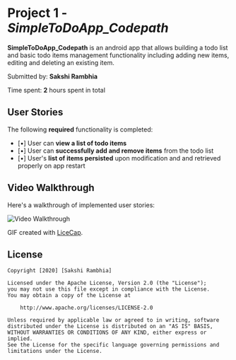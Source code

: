 # Project 1 - *SimpleToDoApp_Codepath*

**SimpleToDoApp_Codepath** is an android app that allows building a todo list and basic todo items management functionality including adding new items, editing and deleting an existing item.

Submitted by: **Sakshi Rambhia**

Time spent: **2** hours spent in total

## User Stories

The following **required** functionality is completed:

* [•] User can **view a list of todo items**
* [•] User can **successfully add and remove items** from the todo list
* [•] User's **list of items persisted** upon modification and and retrieved properly on app restart


## Video Walkthrough

Here's a walkthrough of implemented user stories:

<img src='https://imgur.com/DVVr6mQ' title='Video Walkthrough' width='' alt='Video Walkthrough' />

GIF created with [LiceCap](http://www.cockos.com/licecap/).


## License

    Copyright [2020] [Sakshi Rambhia]

    Licensed under the Apache License, Version 2.0 (the "License");
    you may not use this file except in compliance with the License.
    You may obtain a copy of the License at

        http://www.apache.org/licenses/LICENSE-2.0

    Unless required by applicable law or agreed to in writing, software
    distributed under the License is distributed on an "AS IS" BASIS,
    WITHOUT WARRANTIES OR CONDITIONS OF ANY KIND, either express or implied.
    See the License for the specific language governing permissions and
    limitations under the License.
